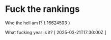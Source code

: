 # Fuck the rankings

Who the hell am I?
{ 16624503 }

What fucking year is it?
[ 2025-03-21T17:30:00Z ]
